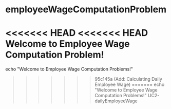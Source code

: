 # employeeWageComputationProblem
<<<<<<< HEAD
<<<<<<< HEAD
Welcome to Employee Wage Computation Problem!
=======
echo "Welcome to Employee Wage Computation Problems!"
>>>>>>> 95c145a (Add: Calculating Daily Employee Wage)
=======
echo "Welcome to Employee Wage Computation Problems!"
>>>>>>> UC2-dailyEmployeeWage
